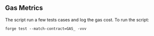 ## Gas Metrics

The script run a few tests cases and log the gas cost. To run the script:

```shell
forge test --match-contract=GAS_ -vvv
```
